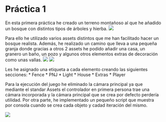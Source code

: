 # Práctica 1


En esta primera práctica he creado un terreno montañoso al que he añadido un bosque con distintos tipos de árboles y hierba.
![](./img/img_03.gif)

Para ello he utilizado varios assets distintos que me han facilitado hacer un bosque realista. Además, he realizado un camino que lleva a una pequeña granja donde gracias a otros 2 assets he podido añadir una casa, un granero un baño, un pozo y algunos otros elementos extras de decoración como unas vallas. 
![](./img/img_01.gif)
![](./img/img_02.gif)

Les he asignado una etiqueta a cada elemento creando las siguientes secciones:
	* Fence
	* PNJ
	* Light
	* House
	* Extras
	* Player

Para la ejecución del juego he eliminado la cámara principal ya que mediante el standar Assets el controlador en primera persona trae una cámara incorporada y la cámara principal que se crea por defecto perdería utilidad. Por otra parte, he implementado un pequeño script que muestra por consola cuando se crea cada objeto y cadad iteración del mismo.

![](./img/animation.gif)